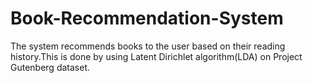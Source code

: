 # Book-Recommendation-System
The system recommends books to the user based on their reading history.This is done by using Latent Dirichlet algorithm(LDA) on Project Gutenberg dataset.
